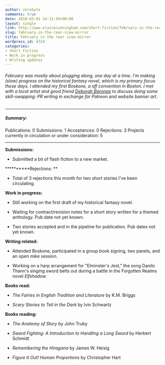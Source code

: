 ```yaml
---
author: zerobyte
comments: true
date: 2018-03-01 14:12:59+00:00
layout: single
link: http://www.elainecunningham.com/short-fiction/february-in-the-rear-view-mirror/
slug: february-in-the-rear-view-mirror
title: February in the rear view mirror
wordpress_id: 4724
categories:
- Short Fiction
- Work in progress
- Writing updates
---
```


###### February was mostly about plugging along, one day at a time. I'm making (slow) progress on the historical fantasy novel, which is my primary focus these days. I attended my first Boskone, a sff convention in Boston. I met with a local artist and good friend [Deborah Baronas](http://www.baronasart.com) to discuss doing some skill-swapping: PR writing in exchange for Patreon and website banner art.




###### 





* * *





##### **Summary:**




Publications: 0
Submissions: 1
Acceptances: 0
Rejections: 3
Projects currently in circulation or under consideration: 5






* * *



**Submissions:**



 	
  * Submitted a bit of flash fiction to a new market.


**********Rejections: **



 	
  * Total of 3 rejections this month for two short stories I've been circulating.


**Work in progress:**



 	
  * Still working on the first draft of my historical fantasy novel.

 	
  * Waiting for contract/revision notes for a short story written for a themed anthology. Pub date not yet known.

 	
  * Two stories accepted and in the pipeline for publication. Pub dates not yet known.


**Writing related:**



 	
  * Attended Boskone, participated in a group book signing, two panels, and an open mike session.

 	
  * Working on a harp arrangement for "Elminster's Jest," the song Danilo Thann's singing sword belts out during a battle in the Forgotten Realms novel _Elfshadow._


**Books read:**



 	
  * _The Fairies in English Tradition and Literature_ by K.M. Briggs

 	
  * _Scary Stories to Tell in the Dark_ by lvin Schwartz


**Books reading:**



 	
  * _The Anatomy of Story_ by John Truby

 	
  * _Sword Fighting: A Introduction to Handling a Long Sword_ by Herbert Schmidt

 	
  * _Remembering the Hiragana_ by James W. Heisig

 	
  * _Figure It Out! Human Proportions_ by Christopher Hart


